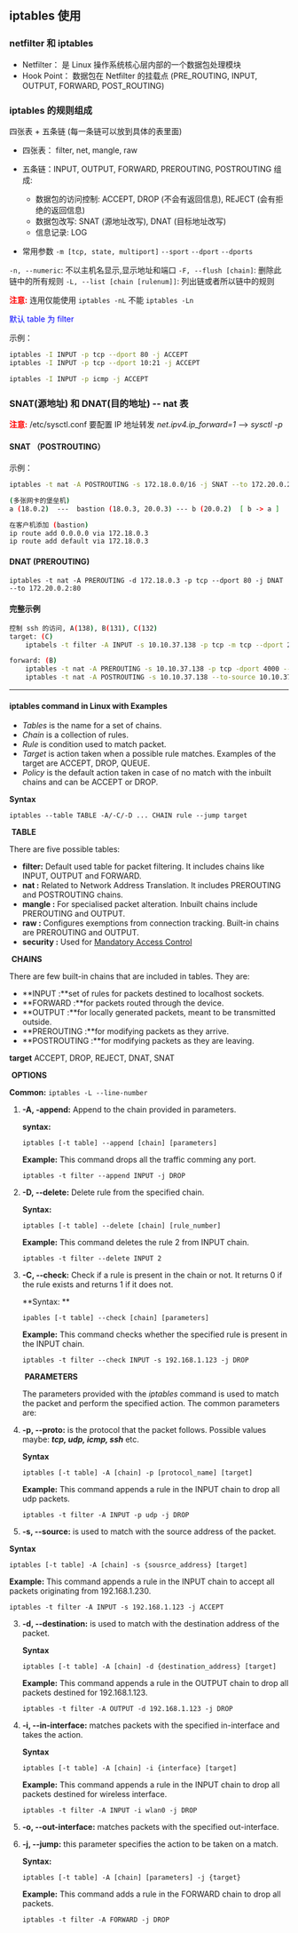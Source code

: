 ## iptables 使用

### netfilter 和 iptables

* Netfilter： 是  Linux 操作系统核心层内部的一个数据包处理模块
* Hook Point： 数据包在 Netfilter 的挂载点 (PRE_ROUTING, INPUT, OUTPUT, FORWARD, POST_ROUTING)

### iptables 的规则组成

四张表 + 五条链 (每一条链可以放到具体的表里面)

* 四张表： filter, net, mangle, raw
* 五条链：INPUT, OUTPUT, FORWARD, PREROUTING, POSTROUTING
    组成: 
    * 数据包的访问控制: ACCEPT, DROP (不会有返回信息), REJECT (会有拒绝的返回信息)
    * 数据包改写: SNAT (源地址改写), DNAT (目标地址改写)
    * 信息记录: LOG

* 常用参数
    `-m [tcp, state, multiport]`
    `--sport`
    `--dport`
    `--dports`

`-n, --numeric`: 不以主机名显示,显示地址和端口
`-F, --flush [chain]`: 删除此链中的所有规则
`-L, --list [chain [rulenum]]`: 列出链或者所以链中的规则

<font color="red">**注意:**</font> 连用仅能使用 `iptables -nL` 不能 `iptables -Ln`

<font color="blue">默认 table 为 filter</font>

示例：
```bash
iptables -I INPUT -p tcp --dport 80 -j ACCEPT
iptables -I INPUT -p tcp --dport 10:21 -j ACCEPT

iptables -I INPUT -p icmp -j ACCEPT
```


### SNAT(源地址) 和 DNAT(目的地址)  -- nat 表

<font color="red">**注意:**</font>  /etc/sysctl.conf 要配置 IP 地址转发 *net.ipv4.ip_forward=1*  -->  *sysctl -p*

#### SNAT （POSTROUTING）

示例：
```bash
iptables -t nat -A POSTROUTING -s 172.18.0.0/16 -j SNAT --to 172.20.0.2

(多张网卡的堡垒机)
a (18.0.2)  ---  bastion (18.0.3, 20.0.3) --- b (20.0.2)  [ b -> a ]

在客户机添加 (bastion)
ip route add 0.0.0.0 via 172.18.0.3
ip route add default via 172.18.0.3
```

#### DNAT (PREROUTING)
```
iptables -t nat -A PREROUTING -d 172.18.0.3 -p tcp --dport 80 -j DNAT --to 172.20.0.2:80
```

#### 完整示例
```bash
控制 ssh 的访问, A(138), B(131), C(132)
target: (C)
    iptabels -t filter -A INPUT -s 10.10.37.138 -p tcp -m tcp --dport 22 -j REJECT

forward: (B)
    iptables -t nat -A PREROUTING -s 10.10.37.138 -p tcp -dport 4000 --to-destination 10.10.37.132:22
    iptables -t nat -A POSTROUTING -s 10.10.37.138 --to-source 10.10.37.131

```

---

#### iptables command in Linux with Examples

* *Tables* is the name for a set of chains.
* *Chain* is a collection of rules.
* *Rule* is condition used to match packet.
* *Target* is action taken when a possible rule matches. Examples of the target are ACCEPT, DROP, QUEUE.
* *Policy* is the default action taken in case of no match with the inbuilt chains and can be ACCEPT or DROP.

**Syntax**

```
iptables --table TABLE -A/-C/-D ... CHAIN rule --jump target
```

​                                                                    **TABLE**

There are five possible tables:

- **filter:** Default used table for packet filtering. It includes chains like INPUT, OUTPUT and FORWARD.
- **nat :** Related to Network Address Translation. It includes PREROUTING and POSTROUTING chains.
- **mangle :** For specialised packet alteration. Inbuilt chains include PREROUTING and OUTPUT.
- **raw :** Configures exemptions from connection tracking. Built-in chains are PREROUTING and OUTPUT.
- **security :** Used for [Mandatory Access Control](https://en.wikipedia.org/wiki/Mandatory_access_control)

​                                                              **CHAINS**

There are few built-in chains that are included in tables. They are:

- **INPUT :**set of rules for packets destined to localhost sockets.
- **FORWARD :**for packets routed through the device.
- **OUTPUT :**for locally generated packets, meant to be transmitted outside.
- **PREROUTING :**for modifying packets as they arrive.
- **POSTROUTING :**for modifying packets as they are leaving.



**target** ACCEPT, DROP, REJECT, DNAT, SNAT



​                                                               **OPTIONS**

**Common:**  `iptables -L --line-number`

1. **-A, -append:** Append to the chain provided in parameters.

   **syntax:**

   `iptables [-t table] --append [chain] [parameters]`

   **Example:** This command drops all the traffic comming any port.

   `iptables -t filter --append INPUT -j DROP`

2. **-D, --delete:** Delete rule from the specified chain.

   **Syntax:**

   `iptables [-t table] --delete [chain] [rule_number]`

   **Example:** This command deletes the rule 2 from INPUT chain.

   `iptables -t filter --delete INPUT 2`

3. **-C, --check:** Check if a rule is present in the chain or not. It returns 0 if the rule exists and returns 1 if it does not.

   **Syntax: **

   `ipables [-t table] --check [chain] [parameters]`

   **Example:** This command checks whether the specified rule is present in the INPUT chain.

   `iptables -t filter --check INPUT -s 192.168.1.123 -j DROP`

   ​                                                             **PARAMETERS**

   The parameters provided with the *iptables* command is used to match the packet and perform the specified action. The common parameters are:

1. **-p, --proto:** is the protocol that the packet follows. Possible values maybe: ***tcp, udp, icmp, ssh*** etc.

   **Syntax**

   `iptables [-t table] -A [chain] -p [protocol_name] [target]`

   **Example:** This command appends a rule in the INPUT chain to drop all udp packets.

   `iptables -t filter -A INPUT -p udp -j DROP`

2.  **-s, --source:** is used to match with the source address of the packet.

   **Syntax**

   `iptables [-t table] -A [chain] -s {sousrce_address} [target]`

   **Example:** This command appends a rule in the INPUT chain to accept all packets originating from 192.168.1.230.

   `iptables -t filter -A INPUT -s 192.168.1.123 -j ACCEPT`

3. **-d, --destination:** is used to match with the destination address of the packet.

   **Syntax**

   `iptables [-t table] -A [chain] -d {destination_address} [target]`

   **Example:** This command appends a rule in the OUTPUT chain to drop all packets destined for 192.168.1.123.

   `iptables -t filter -A OUTPUT -d 192.168.1.123 -j DROP`

4. **-i, --in-interface:** matches packets with the specified in-interface and takes the action.

   **Syntax**

   `iptables [-t table] -A [chain] -i {interface} [target]`

   **Example:** This command appends a rule in the INPUT chain to drop all packets destined for wireless interface.

   `iptables -t filter -A INPUT -i wlan0 -j DROP`

5. **-o, --out-interface:** matches packets with the specified out-interface.

6. **-j, --jump:** this parameter specifies the action to be taken on a match.

   **Syntax:**

   `iptables [-t table] -A [chain] [parameters] -j {target}`

   **Example:** This command adds a rule in the FORWARD chain to drop all packets.

   `iptables -t filter -A FORWARD -j DROP`

   